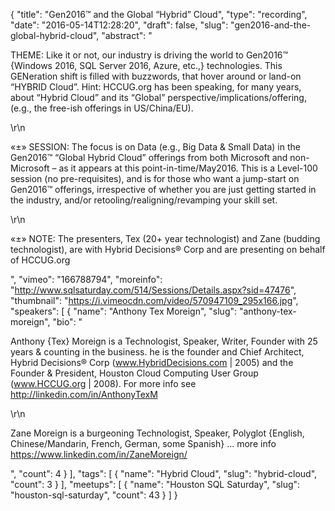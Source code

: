 {
  "title": "Gen2016™ and the Global “Hybrid” Cloud",
  "type": "recording",
  "date": "2016-05-14T12:28:20",
  "draft": false,
  "slug": "gen2016-and-the-global-hybrid-cloud",
  "abstract": "<p>THEME:  Like it or not, our industry is driving the world to Gen2016™ {Windows 2016, SQL Server 2016, Azure, etc.,} technologies.   This GENeration shift is filled with buzzwords, that hover around or land-on “HYBRID Cloud”.   Hint: HCCUG.org has been speaking, for many years, about “Hybrid Cloud” and its “Global” perspective/implications/offering, (e.g., the free-ish offerings in US/China/EU). </p>\r\n<p>«±» SESSION:  The focus is on Data (e.g., Big Data & Small Data) in the Gen2016™ “Global Hybrid Cloud” offerings from both Microsoft and non-Microsoft – as it appears at this point-in-time/May2016.   This is a Level-100 session (no pre-requisites), and is for those who want a jump-start on Gen2016™ offerings, irrespective of whether you are just getting started in the industry, and/or retooling/realigning/revamping your skill set.</p>\r\n<p>«±» NOTE:  The presenters, Tex (20+ year technologist) and Zane (budding technologist), are with Hybrid Decisions® Corp and are presenting on behalf of HCCUG.org</p>",
  "vimeo": "166788794",
  "moreinfo": "http://www.sqlsaturday.com/514/Sessions/Details.aspx?sid=47476",
  "thumbnail": "https://i.vimeocdn.com/video/570947109_295x166.jpg",
  "speakers": [
    {
      "name": "Anthony Tex Moreign",
      "slug": "anthony-tex-moreign",
      "bio": "<p>Anthony {Tex} Moreign is a Technologist, Speaker, Writer, Founder with 25 years & counting in the business. he is the founder and Chief Architect, Hybrid Decisions® Corp   (www.HybridDecisions.com  | 2005) and the Founder & President, Houston Cloud Computing User Group   (www.HCCUG.org  | 2008). For more info see http://linkedin.com/in/AnthonyTexM</p>\r\n<p>Zane Moreign is a burgeoning Technologist, Speaker, Polyglot  {English, Chinese/Mandarin, French, German, some Spanish} … more info https://www.linkedin.com/in/ZaneMoreign/</p>",
      "count": 4
    }
  ],
  "tags": [
    {
      "name": "Hybrid Cloud",
      "slug": "hybrid-cloud",
      "count": 3
    }
  ],
  "meetups": [
    {
      "name": "Houston SQL Saturday",
      "slug": "houston-sql-saturday",
      "count": 43
    }
  ]
}